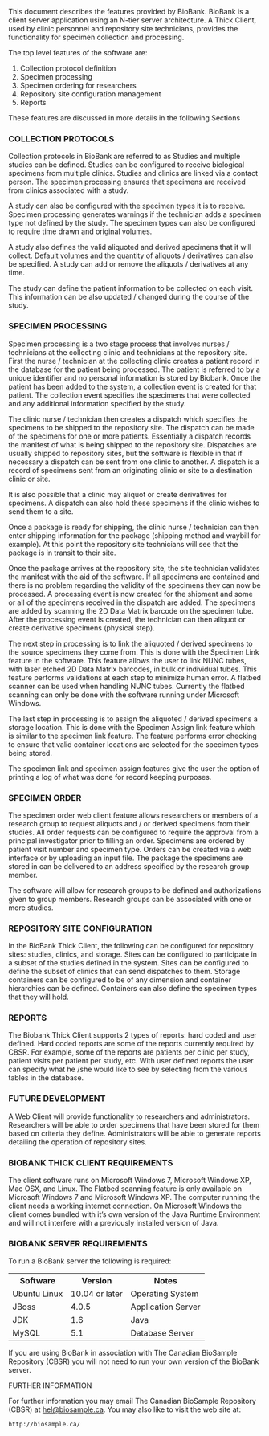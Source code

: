 This document describes the features provided by BioBank. BioBank is a client server application
using an N-tier server architecture. A Thick Client, used by clinic personnel and repository site
technicians, provides the functionality for specimen collection and processing.

The top level features of the software are:

1. Collection protocol definition
2. Specimen processing
3. Specimen ordering for researchers
4. Repository site configuration management
5. Reports

These features are discussed in more details in the following Sections

### COLLECTION PROTOCOLS

Collection protocols in BioBank are referred to as Studies and multiple studies can be
defined. Studies can be configured to receive biological specimens from multiple clinics. Studies
and clinics are linked via a contact person. The specimen processing ensures that specimens are
received from clinics associated with a study.

A study can also be configured with the specimen types it is to receive. Specimen processing
generates warnings if the technician adds a specimen type not defined by the study. The specimen
types can also be configured to require time drawn and original volumes.

A study also defines the valid aliquoted and derived specimens that it will collect. Default volumes
and the quantity of aliquots / derivatives can also be specified. A study can add or remove the
aliquots / derivatives at any time.

The study can define the patient information to be collected on each visit. This information can be
also updated / changed during the course of the study.

### SPECIMEN PROCESSING

Specimen processing is a two stage process that involves nurses / technicians at the collecting
clinic and technicians at the repository site. First the nurse / technician at the collecting clinic
creates a patient record in the database for the patient being processed. The patient is referred to
by a unique identifier and no personal information is stored by Biobank. Once the patient has been
added to the system, a collection event is created for that patient. The collection event specifies
the specimens that were collected and any additional information specified by the study.

The clinic nurse / technician then creates a dispatch which specifies the specimens to be shipped to
the repository site. The dispatch can be made of the specimens for one or more patients. Essentially
a dispatch records the manifest of what is being shipped to the repository site. Dispatches are
usually shipped to repository sites, but the software is flexible in that if necessary a dispatch
can be sent from one clinic to another. A dispatch is a record of specimens sent from an originating
clinic or site to a destination clinic or site.

It is also possible that a clinic may aliquot or create derivatives for specimens. A dispatch can
also hold these specimens if the clinic wishes to send them to a site.

Once a package is ready for shipping, the clinic nurse / technician can then enter shipping
information for the package (shipping method and waybill for example). At this point the repository
site technicians will see that the package is in transit to their site.

Once the package arrives at the repository site, the site technician validates the manifest with the
aid of the software. If all specimens are contained and there is no problem regarding the validity
of the specimens they can now be processed. A processing event is now created for the shipment and
some or all of the specimens received in the dispatch are added. The specimens are added by scanning
the 2D Data Matrix barcode on the specimen tube. After the processing event is created, the
technician can then aliquot or create derivative specimens (physical step).

The next step in processing is to link the aliquoted / derived specimens to the source specimens
they come from. This is done with the Specimen Link feature in the software. This feature allows the
user to link NUNC tubes, with laser etched 2D Data Matrix barcodes, in bulk or individual
tubes. This feature performs validations at each step to minimize human error. A flatbed scanner can
be used when handling NUNC tubes. Currently the flatbed scanning can only be done with the software
running under Microsoft Windows.

The last step in processing is to assign the aliquoted / derived specimens a storage location. This
is done with the Specimen Assign link feature which is similar to the specimen link feature. The
feature performs error checking to ensure that valid container locations are selected for the
specimen types being stored.

The specimen link and specimen assign features give the user the option of printing a log of what
was done for record keeping purposes.


### SPECIMEN ORDER

The specimen order web client feature allows researchers or members of a research group to request
aliquots and / or derived specimens from their studies. All order requests can be configured to
require the approval from a principal investigator prior to filling an order. Specimens are ordered
by patient visit number and specimen type. Orders can be created via a web interface or by uploading
an input file.  The package the specimens are stored in can be delivered to an address specified by
the research group member.

The software will allow for research groups to be defined and authorizations given to group
members. Research groups can be associated with one or more studies.

### REPOSITORY SITE CONFIGURATION

In the BioBank Thick Client, the following can be configured for repository sites: studies, clinics,
and storage. Sites can be configured to participate in a subset of the studies defined in the
system. Sites can be configured to define the subset of clinics that can send dispatches to
them. Storage containers can be configured to be of any dimension and container hierarchies can be
defined. Containers can also define the specimen types that they will hold.

### REPORTS

The Biobank Thick Client supports 2 types of reports: hard coded and user defined. Hard coded
reports are some of the reports currently required by CBSR. For example, some of the reports are
patients per clinic per study, patient visits per patient per study, etc. With user defined reports
the user can specify what he /she would like to see by selecting from the various tables in the
database.

### FUTURE DEVELOPMENT

A Web Client will provide functionality to researchers and administrators. Researchers will be able
to order specimens that have been stored for them based on criteria they define. Administrators will
be able to generate reports detailing the operation of repository sites.

### BIOBANK THICK CLIENT REQUIREMENTS

The client software runs on Microsoft Windows 7, Microsoft Windows XP, Mac OSX, and Linux. The
Flatbed scanning feature is only available on Microsoft Windows 7 and Microsoft Windows XP. The
computer running the client needs a working internet connection. On Microsoft Windows the client
comes bundled with it’s own version of the Java Runtime Environment and will not interfere with a
previously installed version of Java.

### BIOBANK SERVER REQUIREMENTS

To run a BioBank server the following is required:

<table>
  <tr>
    <th>Software</th>
    <th>Version</th>
    <th>Notes</th>
  </tr>
  <tr>
    <td>Ubuntu Linux</th>
    <td>10.04 or later</th>
    <td>Operating System</th>
  </tr>
  <tr>
    <td>JBoss</th>
    <td>4.0.5</th>
    <td>Application Server</th>
  </tr>
  <tr>
    <td>JDK</th>
    <td>1.6</th>
    <td>Java</th>
  </tr>
  <tr>
    <td>MySQL</th>
    <td>5.1</th>
    <td>Database Server</th>
  </tr>
<table>

If you are using BioBank in association with The Canadian BioSample Repository (CBSR) you will not
need to run your own version of the BioBank server.

FURTHER INFORMATION

For further information you may email The Canadian BioSample Repository (CBSR) at
hel@biosample.ca. You may also like to visit the web site at:

    http://biosample.ca/
